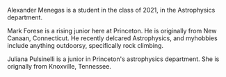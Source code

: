 Alexander Menegas is a student in the class of 2021, in the Astrophysics department.

Mark Forese is a rising junior here at Princeton. He is originally from New Canaan, Connecticut. He recently delcared Astrophysics, and myhobbies include anything outdoorsy, specifically rock climbing.

Juliana Pulsinelli is a junior in Princeton's astrophysics department. She is orignally from Knoxville, Tennessee.
